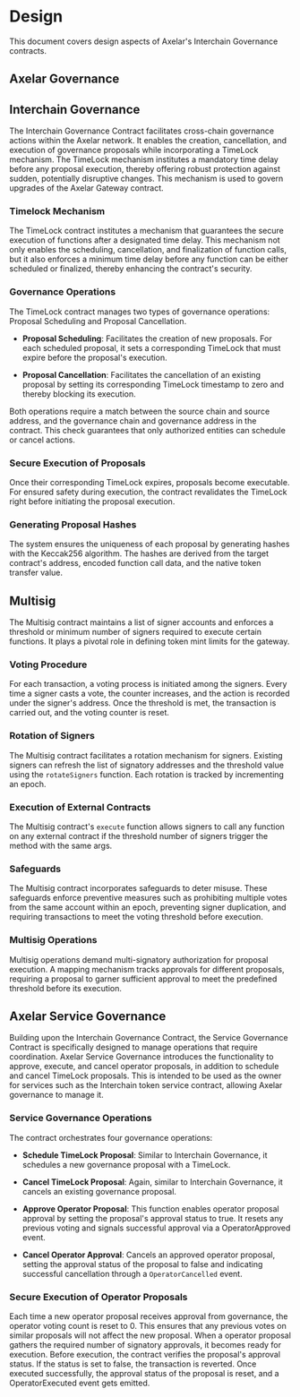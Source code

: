 # Design

This document covers design aspects of Axelar's Interchain Governance contracts.

## Axelar Governance

## Interchain Governance

The Interchain Governance Contract facilitates cross-chain governance actions within the Axelar network. It enables the creation, cancellation, and execution of governance proposals while incorporating a TimeLock mechanism. The TimeLock mechanism institutes a mandatory time delay before any proposal execution, thereby offering robust protection against sudden, potentially disruptive changes. This mechanism is used to govern upgrades of the Axelar Gateway contract.

### Timelock Mechanism

The TimeLock contract institutes a mechanism that guarantees the secure execution of functions after a designated time delay. This mechanism not only enables the scheduling, cancellation, and finalization of function calls, but it also enforces a minimum time delay before any function can be either scheduled or finalized, thereby enhancing the contract's security.

### Governance Operations

The TimeLock contract manages two types of governance operations: Proposal Scheduling and Proposal Cancellation.

- **Proposal Scheduling**: Facilitates the creation of new proposals. For each scheduled proposal, it sets a corresponding TimeLock that must expire before the proposal's execution.

- **Proposal Cancellation**: Facilitates the cancellation of an existing proposal by setting its corresponding TimeLock timestamp to zero and thereby blocking its execution.

Both operations require a match between the source chain and source address, and the governance chain and governance address in the contract. This check guarantees that only authorized entities can schedule or cancel actions.

### Secure Execution of Proposals

Once their corresponding TimeLock expires, proposals become executable. For ensured safety during execution, the contract revalidates the TimeLock right before initiating the proposal execution.

### Generating Proposal Hashes

The system ensures the uniqueness of each proposal by generating hashes with the Keccak256 algorithm. The hashes are derived from the target contract's address, encoded function call data, and the native token transfer value.

## Multisig

The Multisig contract maintains a list of signer accounts and enforces a threshold or minimum number of signers required to execute certain functions. It plays a pivotal role in defining token mint limits for the gateway.

### Voting Procedure

For each transaction, a voting process is initiated among the signers. Every time a signer casts a vote, the counter increases, and the action is recorded under the signer's address. Once the threshold is met, the transaction is carried out, and the voting counter is reset.

### Rotation of Signers

The Multisig contract facilitates a rotation mechanism for signers. Existing signers can refresh the list of signatory addresses and the threshold value using the `rotateSigners` function. Each rotation is tracked by incrementing an epoch.

### Execution of External Contracts

The Multisig contract's `execute` function allows signers to call any function on any external contract if the threshold number of signers trigger the method with the same args.

### Safeguards

The Multisig contract incorporates safeguards to deter misuse. These safeguards enforce preventive measures such as prohibiting multiple votes from the same account within an epoch, preventing signer duplication, and requiring transactions to meet the voting threshold before execution.

### Multisig Operations

Multisig operations demand multi-signatory authorization for proposal execution. A mapping mechanism tracks approvals for different proposals, requiring a proposal to garner sufficient approval to meet the predefined threshold before its execution.

## Axelar Service Governance

Building upon the Interchain Governance Contract, the Service Governance Contract is specifically designed to manage operations that require coordination. Axelar Service Governance introduces the functionality to approve, execute, and cancel operator proposals, in addition to schedule and cancel TimeLock proposals. This is intended to be used as the owner for services such as the Interchain token service contract, allowing Axelar governance to manage it.

### Service Governance Operations

The contract orchestrates four governance operations:

- **Schedule TimeLock Proposal**: Similar to Interchain Governance, it schedules a new governance proposal with a TimeLock.

- **Cancel TimeLock Proposal**: Again, similar to Interchain Governance, it cancels an existing governance proposal.

- **Approve Operator Proposal**: This function enables operator proposal approval by setting the proposal's approval status to true. It resets any previous voting and signals successful approval via a OperatorApproved event.

- **Cancel Operator Approval**: Cancels an approved operator proposal, setting the approval status of the proposal to false and indicating successful cancellation through a `OperatorCancelled` event.

### Secure Execution of Operator Proposals

Each time a new operator proposal receives approval from governance, the operator voting count is reset to 0. This ensures that any previous votes on similar proposals will not affect the new proposal. When a operator proposal gathers the required number of signatory approvals, it becomes ready for execution. Before execution, the contract verifies the proposal's approval status. If the status is set to false, the transaction is reverted. Once executed successfully, the approval status of the proposal is reset, and a OperatorExecuted event gets emitted.
